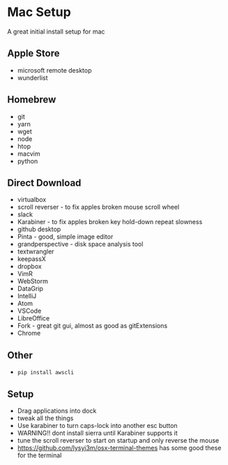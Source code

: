 # Mac Setup
A great initial install setup for mac

## Apple Store
* microsoft remote desktop
* wunderlist

## Homebrew
* git
* yarn
* wget 
* node
* htop
* macvim
* python

## Direct Download
* virtualbox
* scroll reverser - to fix apples broken mouse scroll wheel
* slack
* Karabiner - to fix apples broken key hold-down repeat slowness
* github desktop
* Pinta - good, simple image editor
* grandperspective - disk space analysis tool
* textwrangler
* keepassX
* dropbox
* VimR
* WebStorm
* DataGrip
* IntelliJ
* Atom
* VSCode
* LibreOffice
* Fork - great git gui, almost as good as gitExtensions
* Chrome

## Other
* `pip install awscli`


## Setup
* Drag applications into dock
* tweak all the things
* Use karabiner to turn caps-lock into another esc button
* WARNING!! dont install sierra until Karabiner supports it
* tune the scroll reverser to start on startup and only reverse the mouse
* https://github.com/lysyi3m/osx-terminal-themes has some good these for the terminal